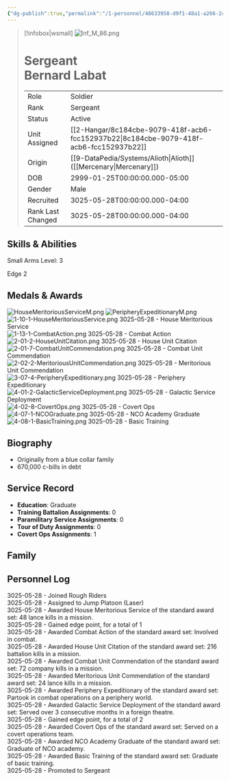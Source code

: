 ```yaml
---
{"dg-publish":true,"permalink":"/1-personnel/48633958-d9f1-48a1-a266-2c79eb2a5904/"}
---
```



> [!infobox|wsmall]
> ![Inf_M_86.png](/img/user/z_Assets/People/Male/Soldier/Inf_M_86.png)
> # Sergeant<br>Bernard  Labat
> | | |
> | - | - |
> | Role | Soldier |
> | Rank | Sergeant |
> | Status | Active |
> | Unit Assigned | [[2-Hangar/8c184cbe-9079-418f-acb6-fcc152937b22\|8c184cbe-9079-418f-acb6-fcc152937b22]]
> | Origin | [[9-DataPedia/Systems/Alioth\|Alioth]]<br>([[Mercenary\|Mercenary]]) |
> | DOB | 2999-01-25T00:00:00.000-05:00 |
> | Gender | Male |
> | Recruited | 3025-05-28T00:00:00.000-04:00 |
> | Rank Last Changed | 3025-05-28T00:00:00.000-04:00 |

## Skills & Abilities
Small Arms Level: 3

Edge 2

## Medals & Awards
![HouseMeritoriousServiceM.png](/img/user/z_Assets/Awards/medals/HouseMeritoriousServiceM.png)     ![PeripheryExpeditionaryM.png](/img/user/z_Assets/Awards/medals/PeripheryExpeditionaryM.png)     
![1-10-1-HouseMeritoriousService.png](/img/user/z_Assets/Awards/ribbons/1-10-1-HouseMeritoriousService.png) 3025-05-28 - House Meritorious Service<br>![1-13-1-CombatAction.png](/img/user/z_Assets/Awards/ribbons/1-13-1-CombatAction.png) 3025-05-28 - Combat Action<br>![2-01-2-HouseUnitCitation.png](/img/user/z_Assets/Awards/ribbons/2-01-2-HouseUnitCitation.png) 3025-05-28 - House Unit Citation<br>![2-01-7-CombatUnitCommendation.png](/img/user/z_Assets/Awards/ribbons/2-01-7-CombatUnitCommendation.png) 3025-05-28 - Combat Unit Commendation<br>![2-02-2-MeritoriousUnitCommendation.png](/img/user/z_Assets/Awards/ribbons/2-02-2-MeritoriousUnitCommendation.png) 3025-05-28 - Meritorious Unit Commendation<br>![3-07-4-PeripheryExpeditionary.png](/img/user/z_Assets/Awards/ribbons/3-07-4-PeripheryExpeditionary.png) 3025-05-28 - Periphery Expeditionary<br>![4-01-2-GalacticServiceDeployment.png](/img/user/z_Assets/Awards/ribbons/4-01-2-GalacticServiceDeployment.png) 3025-05-28 - Galactic Service Deployment<br>![4-02-8-CovertOps.png](/img/user/z_Assets/Awards/ribbons/4-02-8-CovertOps.png) 3025-05-28 - Covert Ops<br>![4-07-1-NCOGraduate.png](/img/user/z_Assets/Awards/ribbons/4-07-1-NCOGraduate.png) 3025-05-28 - NCO Academy Graduate<br>![4-08-1-BasicTraining.png](/img/user/z_Assets/Awards/ribbons/4-08-1-BasicTraining.png) 3025-05-28 - Basic Training<br>

## Biography
- Originally from a blue collar family
- 670,000 c-bills in debt

## Service Record
- **Education**: Graduate
- **Training Battalion Assignments**: 0
- **Paramilitary Service Assignments**: 0
- **Tour of Duty Assignments**: 0
- **Covert Ops Assignments**: 1

## Family



## Personnel Log
3025-05-28 - Joined Rough Riders<br>3025-05-28 - Assigned to Jump Platoon (Laser)<br>3025-05-28 - Awarded House Meritorious Service of the standard award set: 48 lance kills in a mission.<br>3025-05-28 - Gained edge point, for a total of 1<br>3025-05-28 - Awarded Combat Action of the standard award set: Involved in combat.<br>3025-05-28 - Awarded House Unit Citation of the standard award set: 216 battalion kills in a mission.<br>3025-05-28 - Awarded Combat Unit Commendation of the standard award set: 72 company kills in a mission.<br>3025-05-28 - Awarded Meritorious Unit Commendation of the standard award set: 24 lance kills in a mission.<br>3025-05-28 - Awarded Periphery Expeditionary of the standard award set: Partook in combat operations on a periphery world.<br>3025-05-28 - Awarded Galactic Service Deployment of the standard award set: Served over 3 consecutive months in a foreign theatre.<br>3025-05-28 - Gained edge point, for a total of 2<br>3025-05-28 - Awarded Covert Ops of the standard award set: Served on a covert operations team.<br>3025-05-28 - Awarded NCO Academy Graduate of the standard award set: Graduate of NCO academy.<br>3025-05-28 - Awarded Basic Training of the standard award set: Graduate of basic training.<br>3025-05-28 - Promoted to Sergeant<br>
